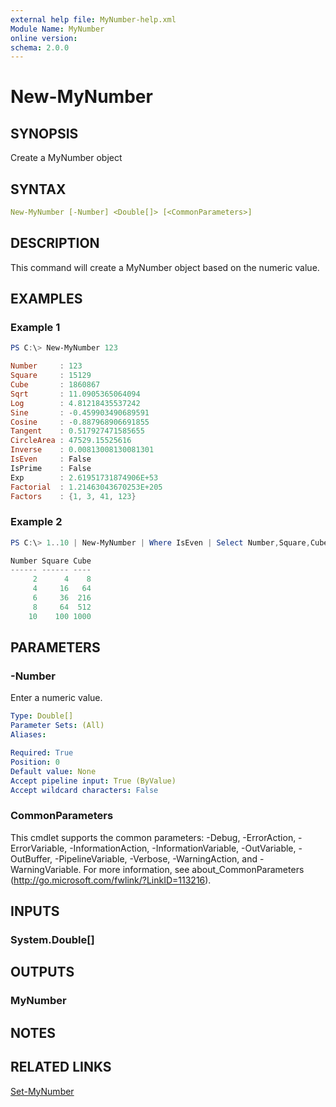 ```yaml
---
external help file: MyNumber-help.xml
Module Name: MyNumber
online version: 
schema: 2.0.0
---
```


# New-MyNumber

## SYNOPSIS

Create a MyNumber object

## SYNTAX

```yaml
New-MyNumber [-Number] <Double[]> [<CommonParameters>]
```

## DESCRIPTION

This command will create a MyNumber object based on the numeric value.

## EXAMPLES

### Example 1

```powershell
PS C:\> New-MyNumber 123

Number     : 123
Square     : 15129
Cube       : 1860867
Sqrt       : 11.0905365064094
Log        : 4.81218435537242
Sine       : -0.459903490689591
Cosine     : -0.887968906691855
Tangent    : 0.517927471585655
CircleArea : 47529.15525616
Inverse    : 0.00813008130081301
IsEven     : False
IsPrime    : False
Exp        : 2.61951731874906E+53
Factorial  : 1.21463043670253E+205
Factors    : {1, 3, 41, 123}
```

### Example 2

```powershell
PS C:\> 1..10 | New-MyNumber | Where IsEven | Select Number,Square,Cube

Number Square Cube
------ ------ ----
     2      4    8
     4     16   64
     6     36  216
     8     64  512
    10    100 1000
```

## PARAMETERS

### -Number

Enter a numeric value.

```yaml
Type: Double[]
Parameter Sets: (All)
Aliases: 

Required: True
Position: 0
Default value: None
Accept pipeline input: True (ByValue)
Accept wildcard characters: False
```

### CommonParameters

This cmdlet supports the common parameters: -Debug, -ErrorAction, -ErrorVariable, -InformationAction, -InformationVariable, -OutVariable, -OutBuffer, -PipelineVariable, -Verbose, -WarningAction, and -WarningVariable. For more information, see about_CommonParameters (http://go.microsoft.com/fwlink/?LinkID=113216).

## INPUTS

### System.Double[]

## OUTPUTS

### MyNumber

## NOTES

## RELATED LINKS

[Set-MyNumber]()
